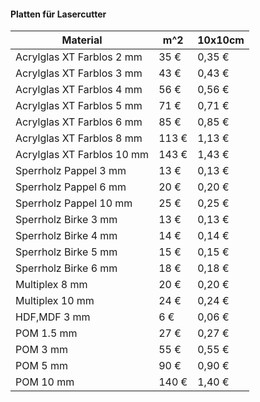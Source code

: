 #### Platten für Lasercutter

|      Material              |    m^2   |    10x10cm   | 
| -------------------------- | -------- | ------------ |
| Acrylglas XT Farblos 2 mm  |   35 €   |   0,35 €     | 
| Acrylglas XT Farblos 3 mm  |   43 €   |   0,43 €     | 
| Acrylglas XT Farblos 4 mm  |   56 €   |   0,56 €     | 
| Acrylglas XT Farblos 5 mm  |   71 €   |   0,71 €     | 
| Acrylglas XT Farblos 6 mm  |   85 €   |   0,85 €     | 
| Acrylglas XT Farblos 8 mm  |  113 €   |   1,13 €     | 
| Acrylglas XT Farblos 10 mm |  143 €   |   1,43 €     | 
| Sperrholz Pappel 3 mm      |   13 €   |   0,13 €     | 
| Sperrholz Pappel 6 mm      |   20 €   |   0,20 €     | 
| Sperrholz Pappel 10 mm     |   25 €   |   0,25 €     | 
| Sperrholz Birke 3 mm       |   13 €   |   0,13 €     | 
| Sperrholz Birke 4 mm       |   14 €   |   0,14 €     | 
| Sperrholz Birke 5 mm       |   15 €   |   0,15 €     | 
| Sperrholz Birke 6 mm       |   18 €   |   0,18 €     | 
| Multiplex 8 mm             |   20 €   |   0,20 €     | 
| Multiplex 10 mm            |   24 €   |   0,24 €     | 
| HDF,MDF 3 mm               |   6 €    |   0,06 €     | 
| POM 1.5 mm                 |   27 €   |   0,27 €     | 
| POM 3 mm                   |   55 €   |   0,55 €     | 
| POM 5 mm                   |   90 €   |   0,90 €     | 
| POM 10 mm                  |  140  €  |   1,40 €     | 

